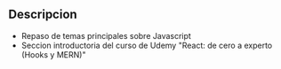 
## Descripcion
- Repaso de temas principales sobre Javascript
- Seccion introductoria del curso de Udemy "React: de cero a experto (Hooks y MERN)"

